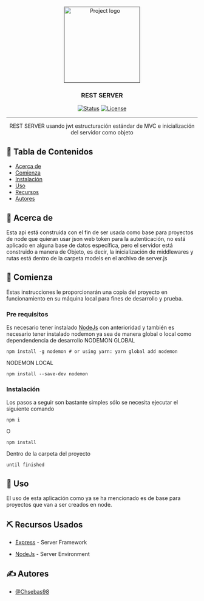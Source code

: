 <p align="center">
  <a href="" rel="noopener">
 <img width=200px height=200px src="https://i.imgur.com/6wj0hh6.jpg" alt="Project logo"></a>
</p>

<h3 align="center">REST SERVER</h3>

<div align="center">

[![Status](https://img.shields.io/badge/status-active-success.svg)]()
[![License](https://img.shields.io/badge/license-MIT-blue.svg)](/LICENSE)

</div>

---

<p align="center"> REST SERVER usando jwt estructuración estándar de MVC e inicialización del servidor como objeto
    <br> 
</p>

## 📝 Tabla de Contenidos

- [Acerca de](#about)
- [Comienza](#getting_started)
- [Instalación](#deployment)
- [Uso](#usage)
- [Recursos](#built_using)
- [Autores](#authors)

## 🧐 Acerca de <a name = "about"></a>

Esta api está construida con el fin de ser usada como base para proyectos de node que quieran usar json web token para la autenticación, no está aplicado en alguna base de datos específica, pero el servidor está construido a manera de Objeto, es decir, la inicialización de middlewares y rutas está dentro de la carpeta models en el archivo de server.js

## 🏁 Comienza <a name = "getting_started"></a>

Estas instrucciones le proporcionarán una copia del proyecto en funcionamiento en su máquina local para fines de desarrollo y prueba.

### Pre requisitos

Es necesario tener instalado [NodeJs](https://nodejs.org/en/) con anterioridad y también es necesario tener instalado nodemon ya sea de manera global o local como dependendencia de desarrollo
NODEMON GLOBAL

```
npm install -g nodemon # or using yarn: yarn global add nodemon
```

NODEMON LOCAL

```
npm install --save-dev nodemon
```

### Instalación

Los pasos a seguir son bastante simples sólo se necesita ejecutar el siguiente comando

```
npm i
```

O

```
npm install
```

Dentro de la carpeta del proyecto

```
until finished
```

## 🚀 Uso <a name="usage"></a>

El uso de esta aplicación como ya se ha mencionado es de base para proyectos que van a ser creados en node.

## ⛏️ Recursos Usados <a name = "built_using"></a>

<!-- - [MongoDB](https://www.mongodb.com/) - Database -->

- [Express](https://expressjs.com/) - Server Framework
<!-- - [VueJs](https://vuejs.org/) - Web Framework -->
- [NodeJs](https://nodejs.org/en/) - Server Environment

## ✍️ Autores <a name = "authors"></a>

- [@Chsebas98](https://github.com/Chsebas98)
